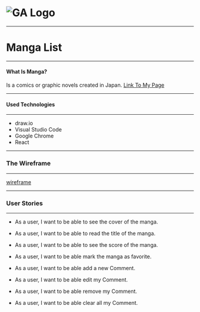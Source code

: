 # ![GA Logo](https://ga-dash.s3.amazonaws.com/production/assets/logo-9f88ae6c9c3871690e33280fcf557f33.png)
---
# Manga List
---
#### What Is Manga?
Is a comics or graphic novels created in Japan.
[Link To My Page](https://renad-ahmad.github.io/List-Using-React/)

---
#### Used Technologies
---
* draw.io
* Visual Studio Code 
* Google Chrome
* React
---
### The Wireframe
---
[wireframe](https://drive.google.com/file/d/1cEH--pdn6Bx4JA5_iaw3llCVdg0n2Kvo/view?usp=sharing)

---
### User Stories
---
*  As a user, I want to be able to see the cover of the manga.
*  As a user, I want to be able to read the title of the manga.
*  As a user, I want to be able to see the score of the manga.
*  As a user, I want to be able mark the manga as favorite.

*  As a user, I want to be able add a new Comment.
*  As a user, I want to be able edit my Comment.
*  As a user, I want to be able remove my Comment.
*  As a user, I want to be able clear all my Comment.

 

